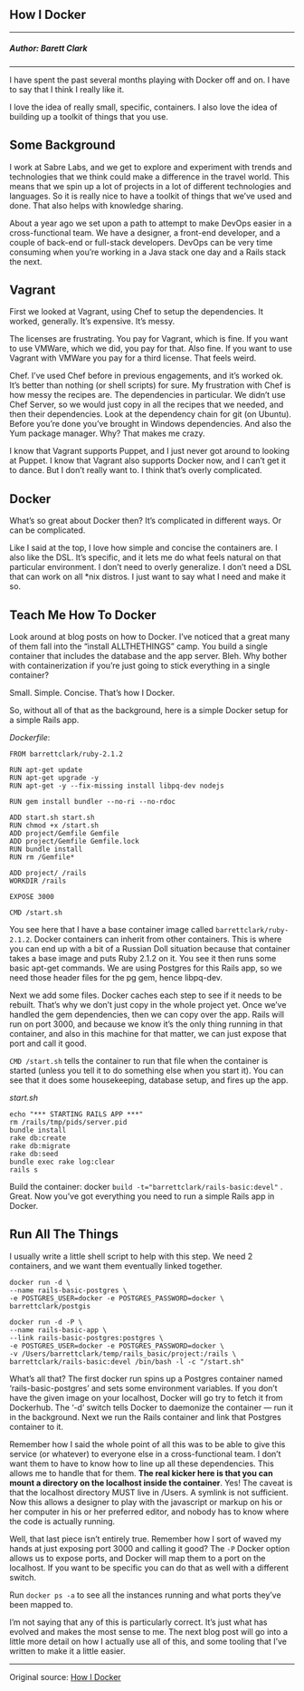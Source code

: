 ## How I Docker

---

##### Author: Barett Clark

---
 
I have spent the past several months playing with Docker off and on. I have to say that I think I really like it.

I love the idea of really small, specific, containers. I also love the idea of building up a toolkit of things that you use.

## Some Background

I work at Sabre Labs, and we get to explore and experiment with trends and technologies that we think could make a difference in the travel world. This means that we spin up a lot of projects in a lot of different technologies and languages. So it is really nice to have a toolkit of things that we’ve used and done. That also helps with knowledge sharing.

About a year ago we set upon a path to attempt to make DevOps easier in a cross-functional team. We have a designer, a front-end developer, and a couple of back-end or full-stack developers. DevOps can be very time consuming when you’re working in a Java stack one day and a Rails stack the next.

## Vagrant

First we looked at Vagrant, using Chef to setup the dependencies. It worked, generally. It’s expensive. It’s messy.

The licenses are frustrating. You pay for Vagrant, which is fine. If you want to use VMWare, which we did, you pay for that. Also fine. If you want to use Vagrant with VMWare you pay for a third license. That feels weird.

Chef. I’ve used Chef before in previous engagements, and it’s worked ok. It’s better than nothing (or shell scripts) for sure. My frustration with Chef is how messy the recipes are. The dependencies in particular. We didn’t use Chef Server, so we would just copy in all the recipes that we needed, and then their dependencies. Look at the dependency chain for git (on Ubuntu). Before you’re done you’ve brought in Windows dependencies. And also the Yum package manager. Why? That makes me crazy.

I know that Vagrant supports Puppet, and I just never got around to looking at Puppet. I know that Vagrant also supports Docker now, and I can’t get it to dance. But I don’t really want to. I think that’s overly complicated.

## Docker

What’s so great about Docker then? It’s complicated in different ways. Or can be complicated.

Like I said at the top, I love how simple and concise the containers are. I also like the DSL. It’s specific, and it lets me do what feels natural on that particular environment. I don’t need to overly generalize. I don’t need a DSL that can work on all *nix distros. I just want to say what I need and make it so.

## Teach Me How To Docker

Look around at blog posts on how to Docker. I’ve noticed that a great many of them fall into the “install ALLTHETHINGS” camp. You build a single container that includes the database and the app server. Bleh. Why bother with containerization if you’re just going to stick everything in a single container?

Small. Simple. Concise. That’s how I Docker.

So, without all of that as the background, here is a simple Docker setup for a simple Rails app.

*Dockerfile*:

```
FROM barrettclark/ruby-2.1.2

RUN apt-get update
RUN apt-get upgrade -y
RUN apt-get -y --fix-missing install libpq-dev nodejs

RUN gem install bundler --no-ri --no-rdoc

ADD start.sh start.sh
RUN chmod +x /start.sh
ADD project/Gemfile Gemfile
ADD project/Gemfile Gemfile.lock
RUN bundle install
RUN rm /Gemfile*

ADD project/ /rails
WORKDIR /rails

EXPOSE 3000

CMD /start.sh
```

You see here that I have a base container image called `barrettclark/ruby-2.1.2`. Docker containers can inherit from other containers. This is where you can end up with a bit of a Russian Doll situation because that container takes a base image and puts Ruby 2.1.2 on it. You see it then runs some basic apt-get commands. We are using Postgres for this Rails app, so we need those header files for the pg gem, hence libpq-dev.

Next we add some files. Docker caches each step to see if it needs to be rebuilt. That’s why we don’t just copy in the whole project yet. Once we’ve handled the gem dependencies, then we can copy over the app. Rails will run on port 3000, and because we know it’s the only thing running in that container, and also in this machine for that matter, we can just expose that port and call it good.

`CMD /start.sh` tells the container to run that file when the container is started (unless you tell it to do something else when you start it). You can see that it does some housekeeping, database setup, and fires up the app.

*start.sh*

```
echo "*** STARTING RAILS APP ***"
rm /rails/tmp/pids/server.pid
bundle install
rake db:create
rake db:migrate
rake db:seed
bundle exec rake log:clear
rails s
```

Build the container: docker `build -t="barrettclark/rails-basic:devel"` . Great. Now you’ve got everything you need to run a simple Rails app in Docker.

## Run All The Things

I usually write a little shell script to help with this step. We need 2 containers, and we want them eventually linked together.

```
docker run -d \
--name rails-basic-postgres \
-e POSTGRES_USER=docker -e POSTGRES_PASSWORD=docker \
barrettclark/postgis

docker run -d -P \
--name rails-basic-app \
--link rails-basic-postgres:postgres \
-e POSTGRES_USER=docker -e POSTGRES_PASSWORD=docker \
-v /Users/barrettclark/temp/rails_basic/project:/rails \
barrettclark/rails-basic:devel /bin/bash -l -c "/start.sh"
```

What’s all that? The first docker run spins up a Postgres container named ‘rails-basic-postgres’ and sets some environment variables. If you don’t have the given image on your localhost, Docker will go try to fetch it from Dockerhub. The ‘-d’ switch tells Docker to daemonize the container — run it in the background. Next we run the Rails container and link that Postgres container to it.

Remember how I said the whole point of all this was to be able to give this service (or whatever) to everyone else in a cross-functional team. I don’t want them to have to know how to line up all these dependencies. This allows me to handle that for them. **The real kicker here is that you can mount a directory on the localhost inside the container**. Yes! The caveat is that the localhost directory MUST live in /Users. A symlink is not sufficient. Now this allows a designer to play with the javascript or markup on his or her computer in his or her preferred editor, and nobody has to know where the code is actually running.

Well, that last piece isn’t entirely true. Remember how I sort of waved my hands at just exposing port 3000 and calling it good? The `-P` Docker option allows us to expose ports, and Docker will map them to a port on the localhost. If you want to be specific you can do that as well with a different switch.

Run `docker ps -a` to see all the instances running and what ports they’ve been mapped to.

I’m not saying that any of this is particularly correct. It’s just what has evolved and makes the most sense to me. The next blog post will go into a little more detail on how I actually use all of this, and some tooling that I’ve written to make it a little easier.

---

Original source: [How I Docker](http://cookingco.de/2014/10/27/how-i-docker/)

